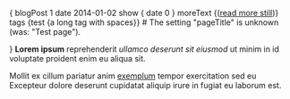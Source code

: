 {
    blogPost 1
    date 2014-01-02
    show {
        date 0
    }
    moreText {(<a href="%s">read more still</a>)}
    tags {test {a long tag with spaces}}
    # The setting "pageTitle" is unknown (was: "Test page").

}
**Lorem ipsum** reprehenderit _ullamco deserunt sit eiusmod_ ut minim in id
voluptate proident enim eu aliqua sit.

<!-- more -->

Mollit ex cillum pariatur anim [exemplum](http://example.com) tempor
exercitation sed eu Excepteur dolore deserunt cupidatat aliquip irure in
fugiat eu laborum est.
